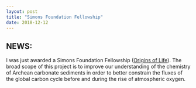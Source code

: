 ```yaml
---
layout: post
title: "Simons Foundation Fellowship"
date: 2018-12-12
---
```


## NEWS:
I was just awarded a Simons Foundation Fellowship ([Origins of Life](https://www.simonsfoundation.org/life-sciences/origins-of-life)).
The broad scope of this project is to improve our understanding of the chemistry of Archean carbonate sediments in order to better constrain the fluxes of the global carbon cycle before and during the rise of atmospheric oxygen.
